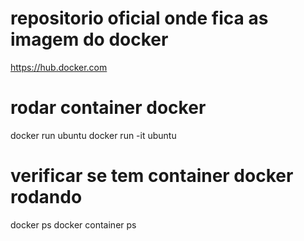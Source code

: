 # repositorio oficial onde fica as imagem do docker
https://hub.docker.com


# rodar container docker
docker run ubuntu
docker run -it ubuntu

# verificar se tem container docker rodando
docker ps
docker container ps